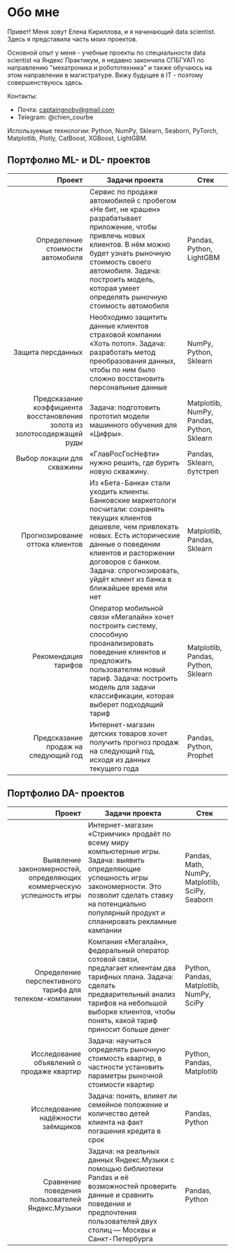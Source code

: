 # **Обо мне**

Привет! Меня зовут Елена Кириллова, и я начинающий data scientist. Здесь я представила часть моих проектов.

Основной опыт у меня - учебные проекты по специальности data scientist на Яндекс Практикум, я недавно закончила СПБГУАП по направлению "мехатроника и робототехника" и также обучаюсь на этом направлении в магистратуре.
Вижу будущее в IT - поэтому совершенствуюсь здесь.

Контакты:

  - Почта: captaingnoby@gmail.com
  - Telegram: @chien_courbe

Используемые технологии: Python, NumPy, Sklearn, Seaborn, PyTorch, Matplotlib, Plotly, CatBoost, XGBoost, LightGBM.

## Портфолио ML- и DL- проектов 

| Проект | Задачи проекта |Стек |
|-------:|----------------|-----|
|Определение стоимости автомобиля|Сервис по продаже автомобилей с пробегом «Не бит, не крашен» разрабатывает приложение, чтобы привлечь новых клиентов. В нём можно будет узнать рыночную стоимость своего автомобиля. Задача: построить модель, которая умеет определять рыночную стоимость автомобиля|Pandas, Python, LightGBM|
|Защита персданных|Необходимо защитить данные клиентов страховой компании «Хоть потоп». Задача: разработать метод преобразования данных, чтобы по ним было сложно восстановить персональные данные|NumPy, Python, Sklearn|
|Предсказание коэффициента восстановления золота из золотосодержащей руды|Задача: подготовить прототип модели машинного обучения для «Цифры».|Matplotlib, NumPy, Pandas, Python, Sklearn|
|Выбор локации для скважины|«ГлавРосГосНефти» нужно решить, где бурить новую скважину.|Pandas, Sklearn, бутстреп|
|Прогнозирование оттока клиентов|Из «Бета-Банка» стали уходить клиенты. Банковские маркетологи посчитали: сохранять текущих клиентов дешевле, чем привлекать новых. Есть исторические данные о поведении клиентов и расторжении договоров с банком. Задача: спрогнозировать, уйдёт клиент из банка в ближайшее время или нет|Matplotlib, Pandas, Sklearn|
|Рекомендация тарифов|Оператор мобильной связи «Мегалайн» хочет построить систему, способную проанализировать поведение клиентов и предложить пользователям новый тариф. Задача: построить модель для задачи классификации, которая выберет подходящий тариф|Matplotlib, Pandas, Python, Sklearn|
|Предсказание продаж на следующий год|Интернет-магазин детских товаров хочет получить прогноз продаж на следующий год, исходя из данных текущего года|Pandas, Python, Prophet|

## Портфолио DA- проектов

| Проект | Задачи проекта |Стек |
|-------:|----------------|-----|
|Выявление закономерностей, определяющих коммерческую успешность игры|Интернет-магазин «Стримчик» продаёт по всему миру компьютерные игры. Задача: выявить определяющие успешность игры закономерности. Это позволит сделать ставку на потенциально популярный продукт и спланировать рекламные кампании|Pandas, Math, NumPy, Matplotlib, SciPy, Seaborn| 
|Определение перспективного тарифа для телеком-компании|Компания «Мегалайн», федеральный оператор сотовой связи, предлагает клиентам два тарифных плана. Задача: сделать предварительный анализ тарифов на небольшой выборке клиентов, чтобы понять, какой тариф приносит больше денег|Python, Pandas, Matplotlib, NumPy, SciPy| 
|Исследование объявлений о продаже квартир|Задача: научиться определять рыночную стоимость квартир, в частности установить параметры рыночной стоимости квартир|Python, Pandas, Matplotlib| 
|Исследование надёжности заёмщиков|Задача: понять, влияет ли семейное положение и количество детей клиента на факт погашения кредита в срок|Pandas, Python| 
|Сравнение поведения пользователей Яндекс.Музыки|Задача: на реальных данных Яндекс.Музыки c помощью библиотеки Pandas и её возможностей проверить данные и сравнить поведение и предпочтения пользователей двух столиц — Москвы и Санкт-Петербурга|Pandas, Python| 

<!---
Elena-DataScience/Elena-DataScience is a ✨ special ✨ repository because its `README.md` (this file) appears on your GitHub profile.
You can click the Preview link to take a look at your changes.
--->

